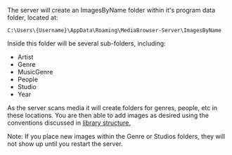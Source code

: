 The server will create an ImagesByName folder within it's program data folder, located at:

`C:\Users\{Username}\AppData\Roaming\MediaBrowser-Server\ImagesByName`

Inside this folder will be several sub-folders, including:

* Artist
* Genre
* MusicGenre
* People
* Studio
* Year

As the server scans media it will create folders for genres, people, etc in these locations. You are then able to add images as desired using the conventions discussed in [library structure.](https://github.com/MediaBrowser/MediaBrowser/wiki/Library-Structure)

Note: If you place new images within the Genre or Studios folders, they will not show up until you restart the server.